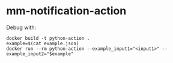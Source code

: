 # mm-notification-action

Debug with:
```text
docker build -t python-action .
example=$(cat example.json)
docker run --rm python-action --example_input1="<input1>" --example_input2="$example"
```

